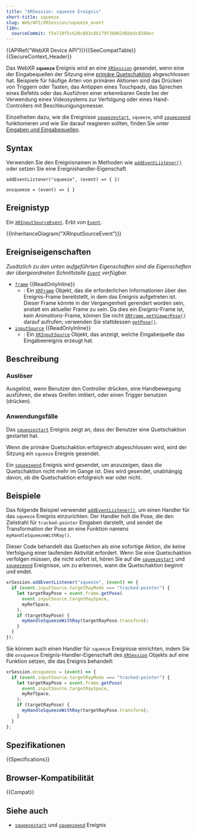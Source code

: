 ```yaml
---
title: "XRSession: squeeze Ereignis"
short-title: squeeze
slug: Web/API/XRSession/squeeze_event
l10n:
  sourceCommit: f5e710f5c620c8d3c8b179f3b062d6bbdc8389ec
---
```


{{APIRef("WebXR Device API")}}{{SeeCompatTable}}{{SecureContext_Header}}

Das WebXR **`squeeze`** Ereignis wird an eine [`XRSession`](/de/docs/Web/API/XRSession) gesendet, wenn eine der Eingabequellen der Sitzung eine [primäre Quetschaktion](/de/docs/Web/API/WebXR_Device_API/Inputs#primary_squeeze_action) abgeschlossen hat. Beispiele für häufige Arten von primären Aktionen sind das Drücken von Triggern oder Tasten, das Antippen eines Touchpads, das Sprechen eines Befehls oder das Ausführen einer erkennbaren Geste bei der Verwendung eines Videosystems zur Verfolgung oder eines Hand-Controllers mit Beschleunigungsmesser.

Einzelheiten dazu, wie die Ereignisse [`squeezestart`](/de/docs/Web/API/XRSession/squeezestart_event), `squeeze`, und [`squeezeend`](/de/docs/Web/API/XRSession/squeezeend_event) funktionieren und wie Sie darauf reagieren sollten, finden Sie unter [Eingaben und Eingabequellen](/de/docs/Web/API/WebXR_Device_API/Inputs#input_sources).

## Syntax

Verwenden Sie den Ereignisnamen in Methoden wie [`addEventListener()`](/de/docs/Web/API/EventTarget/addEventListener) oder setzen Sie eine Ereignishandler-Eigenschaft.

```js-nolint
addEventListener("squeeze", (event) => { })

onsqueeze = (event) => { }
```

## Ereignistyp

Ein [`XRInputSourceEvent`](/de/docs/Web/API/XRInputSourceEvent). Erbt von [`Event`](/de/docs/Web/API/Event).

{{InheritanceDiagram("XRInputSourceEvent")}}

## Ereigniseigenschaften

_Zusätzlich zu den unten aufgeführten Eigenschaften sind die Eigenschaften der übergeordneten Schnittstelle [`Event`](/de/docs/Web/API/Event) verfügbar._

- [`frame`](/de/docs/Web/API/XRInputSourceEvent/frame) {{ReadOnlyInline}}
  - : Ein [`XRFrame`](/de/docs/Web/API/XRFrame) Objekt, das die erforderlichen Informationen über den Ereignis-Frame bereitstellt, in dem das Ereignis aufgetreten ist. Dieser Frame könnte in der Vergangenheit gerendert worden sein, anstatt ein aktueller Frame zu sein. Da dies ein _Ereignis_-Frame ist, kein _Animations_-Frame, können Sie nicht [`XRFrame.getViewerPose()`](/de/docs/Web/API/XRFrame/getViewerPose) darauf aufrufen; verwenden Sie stattdessen [`getPose()`](/de/docs/Web/API/XRFrame/getPose).
- [`inputSource`](/de/docs/Web/API/XRInputSourceEvent/inputSource) {{ReadOnlyInline}}
  - : Ein [`XRInputSource`](/de/docs/Web/API/XRInputSource) Objekt, das anzeigt, welche Eingabequelle das Eingabeereignis erzeugt hat.

## Beschreibung

### Auslöser

Ausgelöst, wenn Benutzer den Controller drücken, eine Handbewegung ausführen, die etwas Greifen imitiert, oder einen Trigger benutzen (drücken).

### Anwendungsfälle

Das [`squeezestart`](/de/docs/Web/API/XRSession/squeezestart_event) Ereignis zeigt an, dass der Benutzer eine Quetschaktion gestartet hat.

Wenn die primäre Quetschaktion erfolgreich abgeschlossen wird, wird der Sitzung ein `squeeze` Ereignis gesendet.

Ein [`squeezeend`](/de/docs/Web/API/XRSession/squeezeend_event) Ereignis wird gesendet, um anzuzeigen, dass die Quetschaktion nicht mehr im Gange ist. Dies wird gesendet, unabhängig davon, ob die Quetschaktion erfolgreich war oder nicht.

## Beispiele

Das folgende Beispiel verwendet [`addEventListener()`](/de/docs/Web/API/EventTarget/addEventListener), um einen Handler für das `squeeze` Ereignis einzurichten. Der Handler holt die Pose, die den Zielstrahl für `tracked-pointer` Eingaben darstellt, und sendet die Transformation der Pose an eine Funktion namens `myHandleSqueezeWithRay()`.

Dieser Code behandelt das Quetschen als eine sofortige Aktion, die keine Verfolgung einer laufenden Aktivität erfordert. Wenn Sie eine Quetschaktion verfolgen müssen, die nicht sofort ist, hören Sie auf die [`squeezestart`](/de/docs/Web/API/XRSession/squeezestart_event) und [`squeezeend`](/de/docs/Web/API/XRSession/squeezeend_event) Ereignisse, um zu erkennen, wann die Quetschaktion beginnt und endet.

```js
xrSession.addEventListener("squeeze", (event) => {
  if (event.inputSource.targetRayMode === "tracked-pointer") {
    let targetRayPose = event.frame.getPose(
      event.inputSource.targetRaySpace,
      myRefSpace,
    );
    if (targetRayPose) {
      myHandleSqueezeWithRay(targetRayPose.transform);
    }
  }
});
```

Sie können auch einen Handler für `squeeze` Ereignisse einrichten, indem Sie die `onsqueeze` Ereignis-Handler-Eigenschaft des [`XRSession`](/de/docs/Web/API/XRSession) Objekts auf eine Funktion setzen, die das Ereignis behandelt:

```js
xrSession.onsqueeze = (event) => {
  if (event.inputSource.targetRayMode === "tracked-pointer") {
    let targetRayPose = event.frame.getPose(
      event.inputSource.targetRaySpace,
      myRefSpace,
    );
    if (targetRayPose) {
      myHandleSqueezeWithRay(targetRayPose.transform);
    }
  }
};
```

## Spezifikationen

{{Specifications}}

## Browser-Kompatibilität

{{Compat}}

## Siehe auch

- [`squeezestart`](/de/docs/Web/API/XRSession/squeezestart_event) und [`squeezeend`](/de/docs/Web/API/XRSession/squeezeend_event) Ereignis
